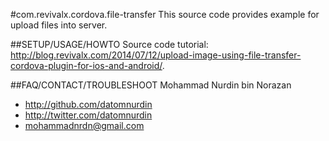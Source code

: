 #com.revivalx.cordova.file-transfer
This source code provides example for upload files into server.

##SETUP/USAGE/HOWTO
Source code tutorial: http://blog.revivalx.com/2014/07/12/upload-image-using-file-transfer-cordova-plugin-for-ios-and-android/.

##FAQ/CONTACT/TROUBLESHOOT
Mohammad Nurdin bin Norazan

- http://github.com/datomnurdin
- http://twitter.com/datomnurdin
- mohammadnrdn@gmail.com
